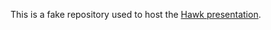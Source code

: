 This is a fake repository used to host the [Hawk presentation](http://melrief.github.io/HawkPresentation/).
